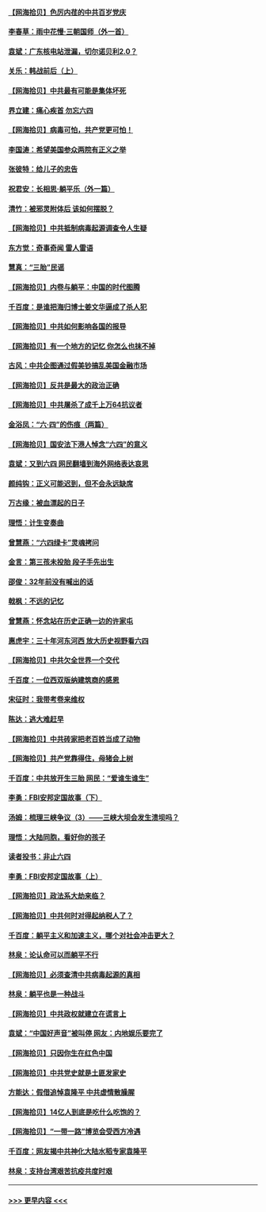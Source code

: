 #### [【网海拾贝】色厉内荏的中共百岁党庆](../pages/nsc993/n13025582.md?t=06161902) 
#### [李春草：雨中花慢‧三朝国师（外一首）](../pages/nsc993/n13025567.md?t=06161902) 
#### [袁斌：广东核电站泄漏，切尔诺贝利2.0？](../pages/nsc993/n13025475.md?t=06161902) 
#### [关乐：韩战前后（上）](../pages/nsc993/n13025387.md?t=06161902) 
#### [【网海拾贝】中共最有可能是集体坏死](../pages/nsc993/n13023101.md?t=06161902) 
#### [界立建：痛心疾首 勿忘六四](../pages/nsc993/n13022339.md?t=06161902) 
#### [【网海拾贝】病毒可怕，共产党更可怕！](../pages/nsc993/n13020728.md?t=06161902) 
#### [李国涛：希望美国参众两院有正义之举](../pages/nsc993/n13020674.md?t=06161902) 
#### [张彼特：给儿子的忠告](../pages/nsc993/n13018934.md?t=06161902) 
#### [祝君安：长相思‧躺平乐（外一篇）](../pages/nsc993/n13018923.md?t=06161902) 
#### [清竹：被邪灵附体后 该如何摆脱？](../pages/nsc993/n13018877.md?t=06161902) 
#### [【网海拾贝】中共抵制病毒起源调查令人生疑](../pages/nsc993/n13017785.md?t=06161902) 
#### [东方觉：奇事奇闻 雷人雷语](../pages/nsc993/n13017577.md?t=06161902) 
#### [慧真：“三胎”民谣](../pages/nsc993/n13017394.md?t=06161902) 
#### [【网海拾贝】内卷与躺平：中国的时代图腾](../pages/nsc993/n13016128.md?t=06161902) 
#### [千百度：是谁把海归博士姜文华逼成了杀人犯](../pages/nsc993/n13015218.md?t=06161902) 
#### [【网海拾贝】中共如何影响各国的报导](../pages/nsc993/n13012599.md?t=06161902) 
#### [【网海拾贝】有一个地方的记忆 你怎么也抹不掉](../pages/nsc993/n13009802.md?t=06161902) 
#### [古风：中共企图通过假美钞搞乱美国金融市场](../pages/nsc993/n13009626.md?t=06161902) 
#### [【网海拾贝】反共是最大的政治正确](../pages/nsc993/n13007051.md?t=06161902) 
#### [【网海拾贝】中共屠杀了成千上万64抗议者](../pages/nsc993/n13002713.md?t=06161902) 
#### [金浴凤：“六·四”的伤痕（两篇）](../pages/nsc993/n13001719.md?t=06161902) 
#### [【网海拾贝】国安法下港人悼念“六四”的意义](../pages/nsc993/n13001039.md?t=06161902) 
#### [袁斌：又到六四 网民翻墙到海外网络表达哀思](../pages/nsc993/n13000995.md?t=06161902) 
#### [颜纯钩：正义可能迟到，但不会永远缺席](../pages/nsc993/n13000920.md?t=06161902) 
#### [万古缘：被血漂起的日子](../pages/nsc993/n13000914.md?t=06161902) 
#### [理悟：计生变奏曲](../pages/nsc993/n13000414.md?t=06161902) 
#### [曾慧燕：“六四绿卡”灵魂拷问](../pages/nsc993/n13000277.md?t=06161902) 
#### [金言：第三孩未投胎 段子手先出生](../pages/nsc993/n13000215.md?t=06161902) 
#### [邵俊：32年前没有喊出的话](../pages/nsc993/n13000181.md?t=06161902) 
#### [戟枫：不远的记忆](../pages/nsc993/n13000121.md?t=06161902) 
#### [曾慧燕：怀念站在历史正确一边的许家屯](../pages/nsc993/n13000073.md?t=06161902) 
#### [惠虎宇：三十年河东河西 放大历史视野看六四](../pages/nsc993/n13000018.md?t=06161902) 
#### [【网海拾贝】中共欠全世界一个交代](../pages/nsc993/n12998706.md?t=06161902) 
#### [千百度：一位西双版纳建筑商的感恩](../pages/nsc993/n12998487.md?t=06161902) 
#### [宋征时：我带考卷来维权](../pages/nsc993/n12994088.md?t=06161902) 
#### [陈达：逃大难赶早](../pages/nsc993/n12993569.md?t=06161902) 
#### [【网海拾贝】中共砖家把老百姓当成了动物](../pages/nsc993/n12993483.md?t=06161902) 
#### [【网海拾贝】共产党靠得住，母猪会上树](../pages/nsc993/n12990730.md?t=06161902) 
#### [千百度：中共放开生三胎 网民：“爱谁生谁生”](../pages/nsc993/n12990644.md?t=06161902) 
#### [李勇：FBI安邦定国故事（下）](../pages/nsc993/n12987854.md?t=06161902) 
#### [汤姆：梳理三峡争议（3）——三峡大坝会发生溃坝吗？](../pages/nsc993/n12989806.md?t=06161902) 
#### [理悟：大陆同胞，看好你的孩子](../pages/nsc993/n12989778.md?t=06161902) 
#### [读者投书：非止六四](../pages/nsc993/n12989673.md?t=06161902) 
#### [李勇：FBI安邦定国故事（上）](../pages/nsc993/n12987749.md?t=06161902) 
#### [【网海拾贝】政法系大劫来临？](../pages/nsc993/n12987596.md?t=06161902) 
#### [【网海拾贝】中共何时对得起纳税人了？](../pages/nsc993/n12985578.md?t=06161902) 
#### [千百度：躺平主义和加速主义，哪个对社会冲击更大？](../pages/nsc993/n12985512.md?t=06161902) 
#### [林泉：论认命可以而躺平不行](../pages/nsc993/n12985505.md?t=06161902) 
#### [【网海拾贝】必须查清中共病毒起源的真相](../pages/nsc993/n12984276.md?t=06161902) 
#### [林泉：躺平也是一种战斗](../pages/nsc993/n12984194.md?t=06161902) 
#### [【网海拾贝】中共政权就建立在谎言上](../pages/nsc993/n12981880.md?t=06161902) 
#### [袁斌：“中国好声音”被叫停 网友：内地娱乐要完了](../pages/nsc993/n12981826.md?t=06161902) 
#### [【网海拾贝】只因你生在红色中国](../pages/nsc993/n12979096.md?t=06161902) 
#### [【网海拾贝】中共党史就是土匪发家史](../pages/nsc993/n12976478.md?t=06161902) 
#### [方能达：假借追悼袁隆平 中共虚情散臊腥](../pages/nsc993/n12976396.md?t=06161902) 
#### [【网海拾贝】14亿人到底是吃什么吃饱的？](../pages/nsc993/n12974125.md?t=06161902) 
#### [【网海拾贝】“一带一路”博览会受西方冷遇](../pages/nsc993/n12971787.md?t=06161902) 
#### [千百度：网友揭中共神化大陆水稻专家袁隆平](../pages/nsc993/n12971733.md?t=06161902) 
#### [林泉：支持台湾艰苦抗疫共度时艰](../pages/nsc993/n12971350.md?t=06161902) 

----
#### [ >>> 更早内容 <<< ](../indexes/nsc993-earlier.md)
